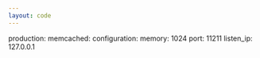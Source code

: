 ```yaml
---
layout: code
---
```


production:
    memcached:
        configuration:
            memory: 1024
            port: 11211
            listen&#95;ip: 127.0.0.1
